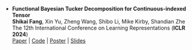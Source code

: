 ---
---

- **Functional Bayesian Tucker Decomposition for Continuous-indexed Tensor**  
  **Shikai Fang**, Xin Yu, Zheng Wang, Shibo Li, Mike Kirby, Shandian Zhe  
  The 12th International Conference on Learning Representations (**ICLR 2024**)  
  [Paper](http://arxiv.org/abs/2311.04829) | [Code](https://github.com/xuangu-fang/Functional-Bayesian-Tucker-Decomposition) | [Poster](/files/ICLR-2024-FunBat-poster.pdf) | [Slides](/files/ICLR-2024-FunBat-talk.pdf)
